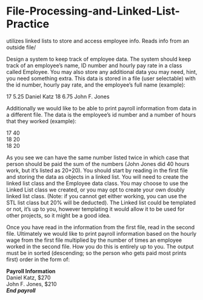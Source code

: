# File-Processing-and-Linked-List-Practice
utilizes linked lists to store and access employee info. Reads info from an outside file/

Design a system to keep track of employee data. The system should keep track of an
employee’s name, ID number and hourly pay rate in a class called Employee. You may
also store any additional data you may need, hint, you need something extra. This data is
stored in a file (user selectable) with the id number, hourly pay rate, and the employee’s
full name (example):

17 5.25 Daniel Katz
18 6.75 John F. Jones

Additionally we would like to be able to print payroll information from data in a different
file. The data is the employee’s id number and a number of hours that they worked
(example):

17 40  
18 20  
18 20  

As you see we can have the same number listed twice in which case that person should be
paid the sum of the numbers (John Jones did 40 hours work, but it’s listed as 20+20).
You should start by reading in the first file and storing the data as objects in a linked list.
You will need to create the linked list class and the Employee data class. You may
choose to use the Linked List class we created, or you may opt to create your own doubly
linked list class. (Note: if you cannot get either working, you can use the STL list class
but 20% will be deducted). The Linked list could be templated or not, it’s up to you,
however templating it would allow it to be used for other projects, so it might be a good
idea.

Once you have read in the information from the first file, read in the second file.
Ultimately we would like to print payroll information based on the hourly wage from the
first file multiplied by the number of times an employee worked in the second file. How
you do this is entirely up to you.
The output must be in sorted (descending; so the person who gets paid most prints first)
order in the form of:


********Payroll Information********  
Daniel Katz, $270  
John F. Jones, $210  
*********End payroll*********


